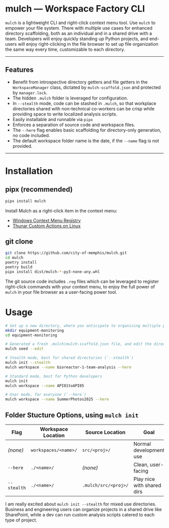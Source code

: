 # mulch — Workspace Factory CLI

`mulch` is a lightweight CLI and right-click context menu tool. Use `mulch` to empower your file system. There with multiple use cases for enhanced directory scaffolding, both as an individual and in a shared drive with a team. Developers will enjoy quickly standing up Python projects, and end-users will enjoy right-clicking in the file browser to set up file organization the same way every time, customizable to each directory.
 

---

## Features

- Benefit from introspective directory getters and file getters in the `WorkspaceManager` class, dictated by `mulch-scaffold.json` and protected by `manager.lock`.
- The hidden `.mulch` folder is leveraged for configuration.
- In `--stealth` mode, code can be stashed in `.mulch`, so that workplace directories shared with non-technical co-workers can be crisp while providing space to write localized analysis scripts.
- Easily installable and runnable via `pipx`
- Enforces a separation of source code and workspace files.
- The `--here` flag enables basic scaffolding for directory-only generation, no code included.
- The default workspace folder name is the date, if the `--name` flag is not provided.
---

# Installation

## pipx (recommended)
```bash
pipx install mulch
```
Install Mulch as a right-click item in the context menu:

- [Windows Context Menu Registry](https://gist.github.com/KyleMit/978086ae267ff5be17811e99c9607986)
- [Thunar Custom Actions on Linux](https://docs.xfce.org/xfce/thunar/custom-actions)

## git clone

```bash
git clone https://github.com/city-of-memphis/mulch.git
cd mulch
poetry install
poetry build
pipx install dist/mulch-*-py3-none-any.whl
```
The git source code includes `.reg` files which can be leveraged to register right-click commands with your context menu, to enjoy the full power of `mulch` in your file browser as a user-facing power tool.

# Usage

```bash
# Set up a new directory, where you anticipate to organizing multiple projects
mkdir equipment-monitoring 
cd equipment-monitoring

# Generated a fresh .mulch\mulch-scaffold.json file, and edit the directory scaffold before running 'mulch init'.
mulch seed --edit

# Stealth mode, best for shared directories (`--stealth`)
mulch init --stealth
mulch workspace --name bioreactor-1-team-analysis --here 

# Standard mode, best for Python developers
mulch init 
mulch workspace --name API01toAPI05  

# User mode, for everyone (`--here`)
mulch workspace --name SummerPhotos2025 --here 

```

## Folder Stucture Options, using `mulch init`

| Flag        | Workspace Location   | Source Location      | Goal                        |
| ----------- | -------------------- | -------------------- | --------------------------- |
| *(none)*    | `workspaces/<name>/` | `src/<proj>/`        | Normal development use      |
| `--here`    | `./<name>/`          | *(none)*             | Clean, user-facing          |
| `--stealth` | `./<name>/`          | `.mulch/src/<proj>/` | Play nice with shared dirs  |

I am really excited about `mulch init --stealth` for mixed use directories. Business and engineering users can organize projects in a shared drive like SharePoint, while a dev can run custom analysis scripts catered to each type of project. 

